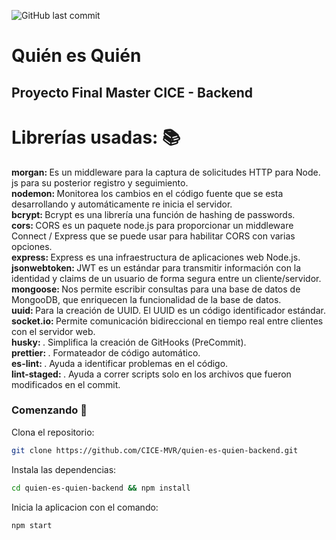 ![GitHub last commit](https://img.shields.io/github/last-commit/CICE-MVR/MVR-Front?style=for-the-badge)

# Quién es Quién
## Proyecto Final Master CICE - Backend

# Librerías usadas: 📚

<strong> morgan: </strong> Es un middleware para la captura de solicitudes HTTP para Node. js para su posterior registro y seguimiento. <br/>
<strong> nodemon: </strong> Monitorea los cambios en el código fuente que se esta desarrollando y automáticamente re inicia el servidor. <br/>
<strong> bcrypt: </strong> Bcrypt es una librería una función de hashing de passwords. <br/>
<strong> cors: </strong> CORS es un paquete node.js para proporcionar un middleware Connect / Express que se puede usar para habilitar CORS con varias opciones. <br/>
<strong> express: </strong> Express es una infraestructura de aplicaciones web Node.js.  <br/>
<strong> jsonwebtoken: </strong> JWT es un estándar para transmitir información con la identidad y claims de un usuario de forma segura entre un cliente/servidor. <br/>
<strong> mongoose: </strong> Nos permite escribir consultas para una base de datos de MongooDB, que enriquecen la funcionalidad de la base de datos. <br/>
<strong> uuid: </strong> Para la creación de UUID. El UUID es un código identificador estándar. <br/>
<strong> socket.io: </strong> Permite comunicación bidireccional en tiempo real entre clientes con el servidor web. <br/>
<strong> husky: </strong>. Simplifica la creación de GitHooks (PreCommit). <br/>
<strong> prettier: </strong>. Formateador de código automático. <br/>
<strong> es-lint: </strong>. Ayuda a identificar problemas en el código.<br/> 
<strong> lint-staged: </strong>. Ayuda a correr scripts solo en los archivos que fueron modificados en el commit.<br/>


### Comenzando 🚀

Clona el repositorio:

```sh
git clone https://github.com/CICE-MVR/quien-es-quien-backend.git
```

Instala las dependencias:

```sh
cd quien-es-quien-backend && npm install
```

Inicia la aplicacion con el comando:

```sh
npm start
```



